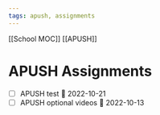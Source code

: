 ```yaml
---
tags: apush, assignments
---
```

[[School MOC]] [[APUSH]]
# APUSH Assignments
- [ ] APUSH test 📅 2022-10-21 
- [ ] APUSH optional videos 📅 2022-10-13 